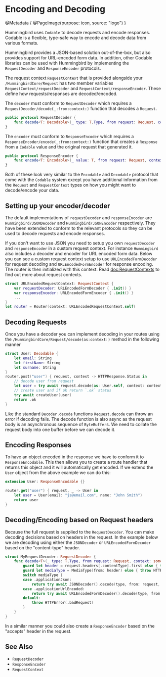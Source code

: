 # Encoding and Decoding

@Metadata {
    @PageImage(purpose: icon, source: "logo")
}


Hummingbird uses `Codable` to decode requests and encode responses. Codable is a flexible, type-safe way to encode and decode data from various formats.

Hummingbird provides a JSON-based solution out-of-the-box, but also provides support for URL-encoded form data. In addition, other Codable libraries can be used with Hummingbird by implementing the ``RequestDecoder`` and ``ResponseEncoder`` protocols.

The request context ``RequestContext`` that is provided alongside your ``/HummingbirdCore/Request`` has two member variables ``RequestContext/requestDecoder`` and ``RequestContext/responseEncoder``. These define how requests/responses are decoded/encoded. 

The `decoder` must conform to ``RequestDecoder`` which requires a ``RequestDecoder/decode(_:from:context:)`` function that decodes a `Request`.

```swift
public protocol RequestDecoder {
    func decode<T: Decodable>(_ type: T.Type, from request: Request, context: some RequestContext) throws -> T
}
```

The `encoder` must conform to ``ResponseEncoder`` which requires a ``ResponseEncoder/encode(_:from:context:)`` function that creates a `Response` from a `Codable` value and the original request that generated it.

```swift
public protocol ResponseEncoder {
    func encode<T: Encodable>(_ value: T, from request: Request, context: some RequestContext) throws -> Response
}
```

Both of these look very similar to the `Encodable` and `Decodable` protocol that come with the `Codable` system except you have additional information from the `Request` and `RequestContext` types on how you might want to decode/encode your data.

## Setting up your encoder/decoder

The default implementations of `requestDecoder` and `responseEncoder` are `Hummingbird/JSONDecoder` and `Hummingbird/JSONEncoder` respectively. They have been extended to conform to the relevant protocols so they can be used to decode requests and encode responses. 

If you don't want to use JSON you need to setup you own `requestDecoder` and `responseEncoder` in a custom request context. For instance `Hummingbird` also includes a decoder and encoder for URL encoded form data. Below you can see a custom request context setup to use ``URLEncodedFormDecoder`` for request decoding and ``URLEncodedFormEncoder`` for response encoding. The router is then initialized with this context. Read <doc:RequestContexts> to find out more about request contexts. 

```swift
struct URLEncodedRequestContext: RequestContext {
    var requestDecoder: URLEncodedFormDecoder { .init() }
    var responseEncoder: URLEncodedFormEncoder { .init() }
    ...
}
let router = Router(context: URLEncodedRequestContext.self)
```

## Decoding Requests

Once you have a decoder you can implement decoding in your routes using the ``/HummingbirdCore/Request/decode(as:context:)`` method in the following manner

```swift
struct User: Decodable {
    let email: String
    let firstName: String
    let surname: String
}
router.post("user") { request, context -> HTTPResponse.Status in
    // decode user from request
    let user = try await request.decode(as: User.self, context: context)
    // create user and if ok return `.ok` status
    try await createUser(user)
    return .ok
}
```
Like the standard ``Decoder.decode`` functions ``Request.decode`` can throw an error if decoding fails. The decode function is also async as the request body is an asynchronous sequence of `ByteBuffer`s. We need to collate the request body into one buffer before we can decode it.

## Encoding Responses

To have an object encoded in the response we have to conform it to ``ResponseEncodable``. This then allows you to create a route handler that returns this object and it will automatically get encoded. If we extend the `User` object from the above example we can do this:

```swift
extension User: ResponseEncodable {}

router.get("user") { request, _ -> User in
    let user = User(email: "js@email.com", name: "John Smith")
    return user
}
```

## Decoding/Encoding based on Request headers

Because the full request is supplied to the `RequestDecoder`. You can make decoding decisions based on headers in the request. In the example below we are decoding using either the `JSONDecoder` or `URLEncodedFormDecoder` based on the "content-type" header.

```swift
struct MyRequestDecoder: RequestDecoder {
    func decode<T>(_ type: T.Type, from request: Request, context: some RequestContext) async throws -> T where T : Decodable {
        guard let header = request.headers[.contentType].first else { throw HTTPError(.badRequest) }
        guard let mediaType = MediaType(from: header) else { throw HTTPError(.badRequest) }
        switch mediaType {
        case .applicationJson:
            return try await JSONDecoder().decode(type, from: request, context: context)
        case .applicationUrlEncoded:
            return try await URLEncodedFormDecoder().decode(type, from: request, context: context)
        default:
            throw HTTPError(.badRequest)
        }
    }
}
```

In a similar manner you could also create a `ResponseEncoder` based on the "accepts" header in the request.

## See Also 

- ``RequestDecoder``
- ``ResponseEncoder``
- ``RequestContext``